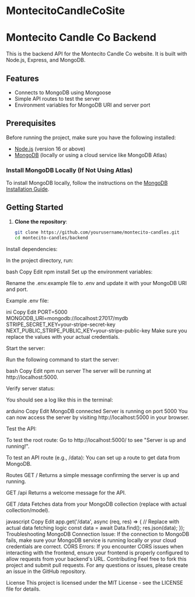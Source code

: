# MontecitoCandleCoSite
# Montecito Candle Co Backend

This is the backend API for the Montecito Candle Co website. It is built with Node.js, Express, and MongoDB.

## Features

- Connects to MongoDB using Mongoose
- Simple API routes to test the server
- Environment variables for MongoDB URI and server port

## Prerequisites

Before running the project, make sure you have the following installed:

- [Node.js](https://nodejs.org/) (version 16 or above)
- [MongoDB](https://www.mongodb.com/) (locally or using a cloud service like MongoDB Atlas)

### Install MongoDB Locally (If Not Using Atlas)

To install MongoDB locally, follow the instructions on the [MongoDB Installation Guide](https://docs.mongodb.com/manual/installation/).

## Getting Started

1. **Clone the repository**:

   ```bash
   git clone https://github.com/yourusername/montecito-candles.git
   cd montecito-candles/backend
Install dependencies:

In the project directory, run:

bash
Copy
Edit
npm install
Set up the environment variables:

Rename the .env.example file to .env and update it with your MongoDB URI and port.

Example .env file:

ini
Copy
Edit
PORT=5000
MONGODB_URI=mongodb://localhost:27017/mydb
STRIPE_SECRET_KEY=your-stripe-secret-key
NEXT_PUBLIC_STRIPE_PUBLIC_KEY=your-stripe-public-key
Make sure you replace the values with your actual credentials.

Start the server:

Run the following command to start the server:

bash
Copy
Edit
npm run server
The server will be running at http://localhost:5000.

Verify server status:

You should see a log like this in the terminal:

arduino
Copy
Edit
MongoDB connected
Server is running on port 5000
You can now access the server by visiting http://localhost:5000 in your browser.

Test the API:

To test the root route:
Go to http://localhost:5000/ to see "Server is up and running!".

To test an API route (e.g., /data):
You can set up a route to get data from MongoDB.

Routes
GET /
Returns a simple message confirming the server is up and running.

GET /api
Returns a welcome message for the API.

GET /data
Fetches data from your MongoDB collection (replace with actual collection/model).

javascript
Copy
Edit
app.get('/data', async (req, res) => {
  // Replace with actual data fetching logic
  const data = await Data.find();
  res.json(data);
});
Troubleshooting
MongoDB Connection Issue: If the connection to MongoDB fails, make sure your MongoDB service is running locally or your cloud credentials are correct.
CORS Errors: If you encounter CORS issues when interacting with the frontend, ensure your frontend is properly configured to allow requests from your backend's URL.
Contributing
Feel free to fork this project and submit pull requests. For any questions or issues, please create an issue in the GitHub repository.

License
This project is licensed under the MIT License - see the LICENSE file for details.